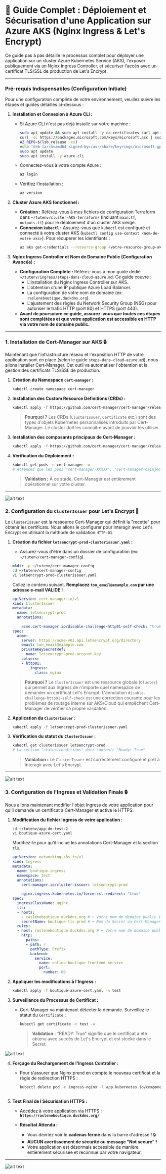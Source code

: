 # 🚀 Guide Complet : Déploiement et Sécurisation d'une Application sur Azure AKS (Nginx Ingress & Let's Encrypt)

Ce guide pas à pas détaille le processus complet pour déployer une application sur un cluster Azure Kubernetes Service (AKS), l'exposer publiquement via un Nginx Ingress Controller, et sécuriser l'accès avec un certificat TLS/SSL de production de Let's Encrypt.

---

### **Pré-requis Indispensables (Configuration Initiale)**

Pour une configuration complète de votre environnement, veuillez suivre les étapes et guides détaillés ci-dessous :

1.  **Installation et Connexion à Azure CLI :**
    *   Si Azure CLI n'est pas déjà installé sur votre machine :
        ```bash
        sudo apt update && sudo apt install -y ca-certificates curl apt-transport-https lsb-release gnupg
        curl -sL https://packages.microsoft.com/keys/microsoft.asc | sudo gpg --dearmor -o /usr/share/keyrings/microsoft.gpg
        AZ_REPO=$(lsb_release -cs)
        echo "deb [arch=amd64 signed-by=/usr/share/keyrings/microsoft.gpg] https://packages.microsoft.com/repos/azure-cli/ $AZ_REPO main" | sudo tee /etc/apt/sources.list.d/azure-cli.list
        sudo apt update
        sudo apt install -y azure-cli
        ```
    *   Connectez-vous à votre compte Azure :
        ```bash
        az login
        ```
    *   Vérifiez l'installation :
        ```bash
        az version
        ```

2.  **Cluster Azure AKS fonctionnel :**
    *   **Création :** Référez-vous à mes fichiers de configuration Terraform dans `~/tutenv/cluster-AKS-terraform/` (incluant `main.tf`, `outputs.tf`) pour le déploiement d'un cluster AKS vierge.
    *   **Connexion `kubectl` :** Assurez-vous que `kubectl` est configuré et connecté à votre cluster AKS (`kubectl config use-context <nom-de-votre-aks>`). Pour récupérer les identifiants :
        ```bash
        az aks get-credentials --resource-group <votre-resource-group-aks> --name <votre-nom-aks> --overwrite-existing
        ```

3.  **Nginx Ingress Controller et Nom de Domaine Public (Configuration Avancée) :**
    *   **Configuration Complète :** Référez-vous à mon guide dédié `~/tutenv/ingress/steps-dans-cloud-azure.md`. Ce guide couvre :
        *   L'installation du Nginx Ingress Controller sur AKS.
        *   L'obtention d'une IP publique Azure Load Balancer.
        *   La configuration de votre nom de domaine (ex: `rasleneboutique.duckdns.org`).
        *   L'ajustement des règles du Network Security Group (NSG) pour autoriser le trafic HTTP (port 80) et HTTPS (port 443).
    *   **Avant de poursuivre ce guide, assurez-vous que toutes ces étapes sont complétées et que votre application est accessible en HTTP via votre nom de domaine public.**

---


### **1. Installation de Cert-Manager sur AKS** 🔒

Maintenant que l'infrastructure réseau et l'exposition HTTP de votre application sont en place (selon le guide `steps-dans-cloud-azure.md`), nous allons installer Cert-Manager. Cet outil va automatiser l'obtention et la gestion des certificats TLS/SSL de production.

1.  **Création du Namespace `cert-manager` :**
    ```bash
    kubectl create namespace cert-manager
    ```

2.  **Installation des Custom Resource Definitions (CRDs) :**
    ```bash
    kubectl apply -f https://github.com/cert-manager/cert-manager/releases/download/v1.12.0/cert-manager.crds.yaml
    ```
    > **Pourquoi ?** Les CRDs (`ClusterIssuer`, `Certificate` etc.) sont des types d'objets Kubernetes personnalisés introduits par Cert-Manager. Le cluster doit les connaître avant de pouvoir les utiliser.

3.  **Installation des composants principaux de Cert-Manager :**
    ```bash
    kubectl apply -f https://github.com/cert-manager/cert-manager/releases/download/v1.12.0/cert-manager.yaml
    ```

4.  **Vérification du Déploiement :**
    ```bash
    kubectl get pods -n cert-manager -w
    # Attendez que les pods "cert-manager-XXXXX", "cert-manager-cainjector-XXXXX", "cert-manager-webhook-XXXXX" soient "Running" et "READY 1/1".
    ```
    > **Validation :** À ce stade, Cert-Manager est entièrement opérationnel sur votre cluster.

---

![alt text](Screenshots/cert-deployé.PNG)



### **2. Configuration du `ClusterIssuer` pour Let's Encrypt** 🔐

Le `ClusterIssuer` est la ressource Cert-Manager qui définit la "recette" pour obtenir les certificats. Nous allons le configurer pour interagir avec Let's Encrypt en utilisant la méthode de validation `HTTP-01`.

1.  **Création du fichier `letsencrypt-prod-clusterissuer.yaml` :**
    *   Assurez-vous d'être dans un dossier de configuration (ex: `~/tutenv/cert-manager-config`).

    ```bash
    mkdir -p ~/tutenv/cert-manager-config
    cd ~/tutenv/cert-manager-config
    vi letsencrypt-prod-clusterissuer.yaml
    ```
    Collez le contenu suivant. **Remplacez `ton_email@example.com` par une adresse e-mail VALIDE !**

    ```yaml
    apiVersion: cert-manager.io/v1
    kind: ClusterIssuer
    metadata:
      name: letsencrypt-prod
      annotations:
       
        acme.cert-manager.io/disable-challenge-http01-self-check: "true" 
    spec:
      acme:
        server: https://acme-v02.api.letsencrypt.org/directory
        email: ton_email@example.com 
        privateKeySecretRef:
          name: letsencrypt-prod-account-key
        solvers:
        - http01:
            ingress:
              class: nginx 
    ```
    > **Pourquoi ?** Le `ClusterIssuer` est une ressource globale (`Cluster`) qui permet aux Ingress de n'importe quel namespace de demander un certificat Let's Encrypt. L'annotation `disable-challenge-http01-self-check` est une correction courante pour les problèmes de routage interne sur AKS/Cloud qui empêchent Cert-Manager de vérifier sa propre validation.

2.  **Application du `ClusterIssuer` :**
    ```bash
    kubectl apply -f letsencrypt-prod-clusterissuer.yaml
    ```

3.  **Vérification du statut du `ClusterIssuer` :**
    ```bash
    kubectl get clusterissuer letsencrypt-prod 
    # La section "status.conditions" doit contenir "Ready: True".
    ```
    > **Validation :** Le `ClusterIssuer` est correctement configuré et prêt à interagir avec Let's Encrypt.

---

![alt text](Screenshots/clusterissuer.PNG)


### **3. Configuration de l'Ingress et Validation Finale** 🔒

Nous allons maintenant modifier l'objet Ingress de votre application pour qu'il demande un certificat à Cert-Manager et active le HTTPS.

1.  **Modification du fichier Ingress de votre application :**
 

    ```bash
    cd ~/tutenv/app-de-test-2
    vi boutique-azure-cert.yaml 
    ```
    Modifiez-le pour qu'il inclue les annotations Cert-Manager et la section `tls`.

    ```yaml
    apiVersion: networking.k8s.io/v1
    kind: Ingress
    metadata:
      name: boutique-ingress
      namespace: test
      annotations:
        cert-manager.io/cluster-issuer: letsencrypt-prod 
       
        nginx.ingress.kubernetes.io/force-ssl-redirect: "true" 
    spec:
      ingressClassName: nginx 
      tls:
      - hosts:
        - rasleneboutique.duckdns.org # ⬅️ Votre nom de domaine public (DuckDNS)
        secretName: boutique-tls-prod # ⬅️ Nom du Secret où Cert-Manager stockera le certificat
      rules:
      - host: rasleneboutique.duckdns.org # ⬅️ Votre nom de domaine public (DuckDNS)
        http:
          paths:
          - path: / 
            pathType: Prefix
            backend:
              service:
                name: online-boutique-frontend-service
                port:
                  number: 80 
    ```
    

2.  **Appliquer les modifications à l'Ingress :**
    ```bash
    kubectl apply -f boutique-azure-cert.yaml -n test
    ```

3.  **Surveillance du Processus de Certificat :**
    *   Cert-Manager va maintenant détecter la demande. Surveillez le statut du `Certificate` :
        ```bash
        kubectl get certificate -n test -w
        
        ```
        > **Validation :** "READY: True" signifie que le certificat a été obtenu avec succès de Let's Encrypt et est stocké dans le Secret.

![alt text](Screenshots/cert-ready.PNG)


4.  **Forçage du Rechargement de l'Ingress Controller :**
    *   Pour s'assurer que Nginx prend en compte le nouveau certificat et la règle de redirection HTTPS :
        ```bash
        kubectl delete pod -n ingress-nginx -l app.kubernetes.io/component=controller
       
        ```

5.  **Test Final de l Sécurisation HTTPS :**
     
    *   Accédez à votre application via HTTPS : **`https://rasleneboutique.duckdns.org/`**

    *   **Résultat Attendu :**
        *   Vous devriez voir le **cadenas fermé** dans la barre d'adresse ! 🔒
        *   **AUCUN avertissement de sécurité ou message "Not secure" !**
        *   Votre application est désormais accessible de manière entièrement sécurisée et reconnue par votre navigateur.

---

![alt text](Screenshots/test-cert.PNG)



